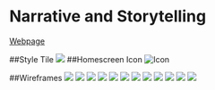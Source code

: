 # Narrative and Storytelling
[Webpage](http://jemmaeagleson.github.io/Narrative-and-Storytelling/takahe/index.html)

##Style Tile
![](https://github.com/JemmaEagleson/Narrative-and-Storytelling/blob/master/IMAGES/style%20tile.png?raw=true)
##Homescreen Icon
![Icon](https://github.com/JemmaEagleson/Narrative-and-Storytelling/blob/master/IMAGES/ICON.png?raw=true)

##Wireframes
![](https://github.com/JemmaEagleson/Narrative-and-Storytelling/blob/master/IMAGES/B1.png?raw=true)
![](https://github.com/JemmaEagleson/Narrative-and-Storytelling/blob/master/IMAGES/B2.png?raw=true)
![](https://raw.githubusercontent.com/JemmaEagleson/Narrative-and-Storytelling/4e720841d4233d5c769ffd18b2d0e4292ded4ebf/IMAGES/B3.png)
![](https://raw.githubusercontent.com/JemmaEagleson/Narrative-and-Storytelling/4e720841d4233d5c769ffd18b2d0e4292ded4ebf/IMAGES/B4.png)
![](https://raw.githubusercontent.com/JemmaEagleson/Narrative-and-Storytelling/4e720841d4233d5c769ffd18b2d0e4292ded4ebf/IMAGES/B5.png)
![](https://raw.githubusercontent.com/JemmaEagleson/Narrative-and-Storytelling/4e720841d4233d5c769ffd18b2d0e4292ded4ebf/IMAGES/B6.png)
![](https://raw.githubusercontent.com/JemmaEagleson/Narrative-and-Storytelling/4e720841d4233d5c769ffd18b2d0e4292ded4ebf/IMAGES/B7.png)
![](https://github.com/JemmaEagleson/Narrative-and-Storytelling/blob/master/IMAGES/B8.png?raw=true)
![](https://github.com/JemmaEagleson/Narrative-and-Storytelling/blob/master/IMAGES/B10.png?raw=true)
![](https://github.com/JemmaEagleson/Narrative-and-Storytelling/blob/master/IMAGES/B11.png?raw=true)
![](https://github.com/JemmaEagleson/Narrative-and-Storytelling/blob/master/IMAGES/B12.png?raw=true)
![](https://github.com/JemmaEagleson/Narrative-and-Storytelling/blob/master/IMAGES/Artboard%205.png?raw=true)
